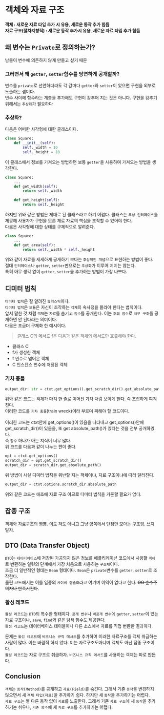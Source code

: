 # 객체와 자료 구조
__객체 : 새로운 자료 타입 추가 시 유용, 새로운 동작 추가 힘듬__<br/>
__자료 구조(절차지향적) : 새로운 동작 추가시 유용, 새로운 자료 타입 추가 힘듬__

## 왜 변수는 `Private`로 정의하는가?
 남들이 변수에 의존하지 않게 만들고 싶기 때문
### 그러면서 왜 `getter`, `setter`함수를 당연하게 공개할까?
 변수를 `private`로 선언하더라도 각 값마다 `getter`와 `setter`이 있으면 구현을 외부로 노출하는 셈이다.<br/>
변수 사이에 함수라는 계층을 추가해도 구현이 감추어 지는 것은 아니다. 구현을 감추기 위해서는 `추상화`가 필요하다

### 추상화?
 다음은 어떠한 사각형에 대한 클래스이다.
```python
class Square:
    def __init__(self):
        self._width = 10
        self._height = 10
```
이 클래스에서 정보를 가져오는 방법하면 보통 `getter`을 사용하여 가져오는 방법을 생각한다.
```python
class Square:
    ...
    def get_width(self):
        return self._width
        
    def get_height(self):
        return self._height
```
하지만 위와 같은 방법은 제대로 된 클래스라고 하기 어렵다. 클래스는 `추상 인터페이스`를 제공해 사용자가 구현을 모른 채로 자료의 핵심을 조작할 수 있어야 한다.<br/>
다음은 사각형에 대한 상태를 구체적으로 알려준다.
```python
class Square:
    ...
    def get_area(self):
        return self._width * self._height
```
위와 같이 자료를 세세하게 공개하기 보다는 `추상적인 개념`으로 표현하는 방법이 좋다. <br/>
절대 `인터페이스`나 `getter`, `setter`만으로는 `추상화`가 이루어 지지는 않는다.<br/>
특히 아무 생각 없이 `getter`, `setter`을 추가하는 방법이 가장 나쁘다.

## 디미터 법칙
 `디미터 법칙`은 잘 알려진 `휴리스틱`이다. <br/>
`디미터 법칙`은 `모듈`은 자신이 조작하는 `객체`의 속사정을 몰라야 한다는 법칙이다.<br/>
앞서 말한 것 처럼 `객체`는 `자료`를 숨기고 `함수`를 공개한다. 이는 `조회 함수`로 `내부 구조`를 공개하면 안 된다라는 의미이다.<br/>
다음은 조금더 구체화 한 예시이다.
> 클래스 C의 메서드 f은 다음과 같은 객체의 메서드만 호출해야 한다.
- 클래스 C
- f가 생성한 객체
- f 인수로 넘어온 객체
- C 인스턴스 변수에 저장된 객체

### 기차 충돌
```python
output_dir: str = ctxt.get_options().get_scratch_dir().get_absolute_path()
```
 위와 같은 코드는 객체가 마치 한 줄로 이어진 기차 처럼 보이게 한다. 즉 조잡하게 여겨진다.<br/>
이러한 코드를 `기차 충돌`(train wreck)이라 부르며 피해야 할 코드이다.<br/>
<br/>
이러한 코드는 ctxt안에 get_options()이 있음을 나타내고 get_options()안에 get_scratch_dir()이 있음을, 또 get absolute_path()가 있다는 것을 전부 공개하였다.<br/>
즉 `함수` 하나가 아는 지식이 너무 많다.
<br/>
위 코드를 다음과 같이 나누는 편이 좋다.
```python
opt = ctxt.get_options()
scratch_dir = opt.get_scratch_dir()
output_dir = scratch_dir.get_absolute_path()
```

위 방법이 사실 디미터 법칙을 위반할 지는 객체이냐, 자료 구조이냐에 따라 달라진다.
```python
output_dir = ctxt.options.scratch_dir.absolute_path
```
위와 같은 코드는 애초에 자료 구조 이므로 디미터 법칙을 거론할 필요가 없다.

## 잡종 구조
 객체와 자료구조의 짬뽕. 이도 저도 아니고 그냥 양쪽에서 단점만 모아논 구조임. 쓰지 말자.

## DTO (Data Transfer Object)
 `DTO`는 `데이터베이스`에 저장된 가공되지 않은 정보를 애플리케이션 코드에서 사용할 `객체`로 변환하는 일련의 단계에서 가장 처음으로 사용하는 `구조체`이다.<br/>
 조금 더 일반적인 형태는 `Bean` 형태이다. `Bean`은 `private`변수를 `getter`, `setter`로 조작한다.<br/>
 클린 코드에서는 이를 일종의 `사이비 캡슐화`라고 여기며 이익이 없다고 한다. ~~OO 순수주의자나 만족시킨다~~.
 
### 활성 레코드
`활성 레코드`는 `DTO`의 특수한 형태이다. `공개 변수`나 `비공개 변수`에 `getter`, `setter`이 있는 자료 구조이나, `save`, `find`와 같은 탐색 함수도 제공한다.<br/>
`활성 레코드`는 데이터베이스 테이블이나 다른 소스에서 자료를 직접 변환한 결과이다.

문제는 `활성 레코드`에 `비즈니스 규칙 메서드`를 추가하여 이러한 자료구조를 객체 취급하는 사람이 많다. 이는 바람직 하지 않다. 이는 자료구조도아니며 객체도 아닌 잡종 구조이다.<br/>
`활성 레코드`는 자료 구조로 취급하자. `비즈니스 규칙 메서드`를 사용하는 객체는 따로 만든다.

## Conclusion
`객체`는 `동작(Method)`를 공개하고 `자료(Field)`를 숨긴다. 그래서 기존 `동작`을 변경하지 않으면서 새 `객체 타입(자료)`을 추가하기 쉽다. 하지만 새 `동작`을 추가하기는 어렵다.<br/>
`자료 구조`는 별 다른 동작 없이 `자료`를 노출한다. 그래서 기존 `자료 구조`에 새 `동작`을 추가하기는 쉬우나, `기존 함수`에 새 `자료 구조`를 추가하기는 어렵다.
